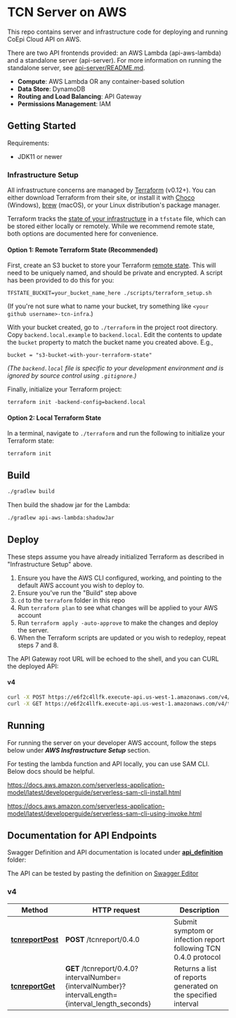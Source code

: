 # TCN Server on AWS

This repo contains server and infrastructure code for deploying and running CoEpi Cloud API on AWS.

There are two API frontends provided: an AWS Lambda (api-aws-lambda) and a standalone server (api-server). For more information on running the standalone server, see [api-server/README.md](api-server/README.md).

* **Compute**: AWS Lambda OR any container-based solution
* **Data Store**: DynamoDB
* **Routing and Load Balancing**: API Gateway
* **Permissions Management**: IAM

## Getting Started

Requirements:

* JDK11 or newer

### Infrastructure Setup

All infrastructure concerns are managed by [Terraform](https://terraform.io/) (v0.12+). You can either download Terraform from their site, or install it with [Choco](https://chocolatey.org/) (Windows), [brew](https://brew.sh) (macOS), or your Linux distribution's package manager.

Terraform tracks the [state of your infrastructure](https://www.terraform.io/docs/state/index.html) in a `tfstate` file, which can be stored either locally or remotely. While we recommend remote state, both options are documented here for convenience.

#### Option 1: Remote Terraform State (Recommended)

First, create an S3 bucket to store your Terraform [remote state](https://www.terraform.io/docs/backends/index.html). This will need to be uniquely named, and should be private and encrypted. A script has been provided to do this for you:

```shell script
TFSTATE_BUCKET=your_bucket_name_here ./scripts/terraform_setup.sh
```

(If you're not sure what to name your bucket, try something like `<your github username>-tcn-infra`.)

With your bucket created, go to `./terraform` in the project root directory. Copy `backend.local.example` to `backend.local`. Edit the contents to update the `bucket` property to match the bucket name you created above. E.g.,

```text
bucket = "s3-bucket-with-your-terraform-state"
```

_(The `backend.local` file is specific to your development environment and is ignored by source control using `.gitignore`.)_

Finally, initialize your Terraform project:

```shell script
terraform init -backend-config=backend.local
```

#### Option 2: Local Terraform State

In a terminal, navigate to `./terraform` and run the following to initialize your Terraform state:

```shell script
terraform init
```

## Build

```sh
./gradlew build
```

Then build the shadow jar for the Lambda:

```sh
./gradlew api-aws-lambda:shadowJar
```

## Deploy

These steps assume you have already initialized Terraform as described in "Infrastructure Setup" above.

1. Ensure you have the AWS CLI configured, working, and pointing to the default AWS
   account you wish to deploy to.
2. Ensure you've run the "Build" step above
3. `cd` to the `terraform` folder in this repo
4. Run `terraform plan` to see what changes will be applied to
   your AWS account
5. Run `terraform apply -auto-approve` to make the changes and deploy the
   server.
6. When the Terraform scripts are updated or you wish to redeploy, repeat steps
   7 and 8.

The API Gateway root URL will be echoed to the shell, and you can CURL the
deployed API:

#### v4

```sh
curl -X POST https://e6f2c4llfk.execute-api.us-west-1.amazonaws.com/v4/tcnreport/0.4.0 -d "ZXlKMFpYTjBJam9pWW05a2VTSjk="
curl -X GET https://e6f2c4llfk.execute-api.us-west-1.amazonaws.com/v4/tcnreport/0.4.0
```

## Running

For running the server on your developer AWS account, follow the steps
below under ***AWS Insfrastructure Setup*** section.

For testing the lambda function and API locally, you can use SAM CLI. Below docs should be helpful.

https://docs.aws.amazon.com/serverless-application-model/latest/developerguide/serverless-sam-cli-install.html

https://docs.aws.amazon.com/serverless-application-model/latest/developerguide/serverless-sam-cli-using-invoke.html 

## Documentation for API Endpoints

Swagger Definition and API documentation is located
under [**api_definition**](api_definition) folder:

The API can be tested by pasting the definition on [Swagger Editor](http://editor.swagger.io/)

### v4
Method | HTTP request | Description
------------- | ------------- | -------------
[**tcnreportPost**](docs/DefaultApi.md#cenreportpost) | **POST** /tcnreport/0.4.0 | Submit symptom or infection report following TCN 0.4.0 protocol
[**tcnreportGet**](docs/DefaultApi.md#cenreporttimestamplowertimestampupperget) | **GET** /tcnreport/0.4.0?intervalNumber={intervalNumber}?intervalLength={interval_length_seconds}| Returns a list of reports generated on the specified interval
